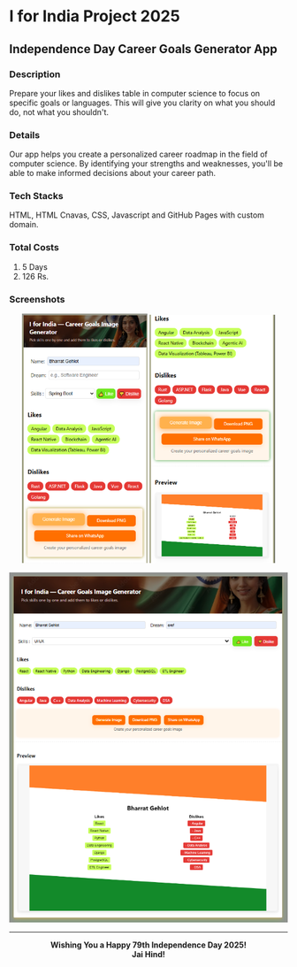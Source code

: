 # I for India Project 2025

## Independence Day Career Goals Generator App

### Description
Prepare your likes and dislikes table in computer science to focus on specific goals or languages. This will give you clarity on what you should do, not what you shouldn't.

### Details
Our app helps you create a personalized career roadmap in the field of computer science. By identifying your strengths and weaknesses, you'll be able to make informed decisions about your career path.

### Tech Stacks
HTML, HTML Cnavas, CSS, Javascript and GitHub Pages with custom domain.

### Total Costs
1. 5 Days
2. 126 Rs.

### Screenshots
<p align="center">
  <img src="assets/screenshots/sc1.png" width="45%" />
  <img src="assets/screenshots/sc2.png" width="45%" />
</p>

![Screenshot](assets/screenshots/sc2-big.png)


---


<div align="center">

**Wishing You a Happy 79th Independence Day 2025!**  
**Jai Hind!**

</div>
